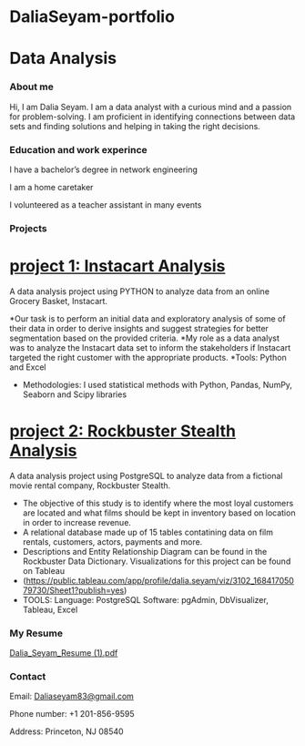 # DaliaSeyam-portfolio

# Data Analysis

### About me

Hi, I am Dalia Seyam. I am a data analyst with a curious mind and a passion for problem-solving. I am proficient in identifying connections between data sets and finding solutions and helping in taking the right decisions. 

### Education and work experince

 I have a bachelor’s degree in network engineering 

 I am a home caretaker 

 I volunteered as a teacher assistant in many events 

 ### Projects
 
# [project 1: Instacart Analysis](https://github.com/daliaseyam/INSTACART-PYTHON)

A data analysis project using PYTHON to analyze data from an online Grocery Basket, Instacart.

*Our task is to perform an initial data and exploratory analysis of some of their data in order to derive insights and suggest strategies for better segmentation based on the provided criteria.
*My role as a data analyst was to analyze the Instacart data set to inform the stakeholders if Instacart targeted the right customer with the appropriate products.
*Tools: Python and Excel 
* Methodologies: I used statistical methods with Python, Pandas, NumPy, Seaborn and Scipy libraries

 # [project 2:  Rockbuster Stealth Analysis](https://github.com/daliaseyam/Rockbuster-SQL)

 A data analysis project using PostgreSQL to analyze data from a fictional movie rental company, Rockbuster Stealth.
 
*  The objective of this study is to identify where the most loyal customers are located and what films should be kept in inventory based on location in order to increase revenue.
*  A relational database made up of 15 tables contatining data on film rentals, customers, actors, payments and more.
*  Descriptions and Entity Relationship Diagram can be found in the Rockbuster Data Dictionary. Visualizations for this project can be found on Tableau
* (https://public.tableau.com/app/profile/dalia.seyam/viz/3102_16841705079730/Sheet1?publish=yes)
* TOOLS: Language: PostgreSQL Software: pgAdmin, DbVisualizer, Tableau, Excel 

### My Resume
[Dalia_Seyam_Resume (1).pdf](https://github.com/daliaseyam/DaliaSeyam-portfolio/files/12164633/Dalia_Seyam_Resume.1.pdf)

### Contact

Email: Daliaseyam83@gmail.com

Phone number: +1 201-856-9595

Address: Princeton, NJ 08540
